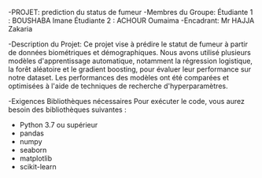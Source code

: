 -PROJET:
prediction du status de fumeur
-Membres du Groupe:
Étudiante 1 : BOUSHABA Imane
Étudiante 2 : ACHOUR Oumaima
-Encadrant:
Mr HAJJA Zakaria

-Description du Projet:
Ce projet vise à prédire le statut de fumeur à partir de données biométriques et démographiques. Nous avons utilisé plusieurs modèles d'apprentissage automatique, notamment la régression logistique, la forêt aléatoire et le gradient boosting, pour évaluer leur performance sur notre dataset. Les performances des modèles ont été comparées et optimisées à l'aide de techniques de recherche d'hyperparamètres.

-Exigences
Bibliothèques nécessaires
Pour exécuter le code, vous aurez besoin des bibliothèques suivantes :

+ Python 3.7 ou supérieur
+ pandas
+ numpy
+ seaborn
+ matplotlib
+ scikit-learn
